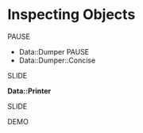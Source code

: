 # Inspecting Objects

PAUSE
* Data::Dumper
PAUSE
* Data::Dumper::Concise

SLIDE

**Data::Printer**

SLIDE

DEMO
